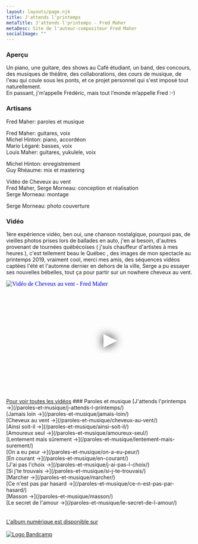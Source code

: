 ```yaml
---
layout: layouts/page.njk
title: J'attends l'printemps
metaTitle: J'attends l'printemps - Fred Maher
metaDesc: Site de l'auteur-compositeur Fred Maher
socialImage: ""
---
```

<style>
h1 {
    font-style:italic;
    }
</style>
### Aperçu  

Un piano, une guitare,  des shows au Café étudiant, un band, des concours, des musiques de théâtre, des collaborations, des cours de musique, de l'eau qui coule sous les ponts, et ce projet personnel qui s'est imposé tout naturellement.<br>
En passant, j'm’appelle Frédéric, mais tout l’monde m’appelle Fred :-)

### Artisans

Fred Maher: paroles et musique 

Fred Maher: guitares, voix\
Michel Hinton: piano, accordéon\
Mario Légaré: basses, voix\
Louis Maher: guitares, yukulele, voix  

Michel Hinton: enregistrement\
Guy Rhéaume: mix et mastering

Vidéo de Cheveux au vent\
Fred Maher, Serge Morneau: conception et réalisation\
Serge Morneau: montage

Serge Morneau: photo couverture

### Vidéo

1ère expérience vidéo, ben oui, une chanson nostalgique, pourquoi pas, de vieilles photos prises lors de ballades en auto, j'en ai besoin, d'autres provenant de tournées québécoises ( j'suis chauffeur d'artistes à mes heures ), c'est tellement beau le Québec , des images de mon spectacle au printemps 2019, vraiment cool, merci mes amis, des séquences vidéos captées l'été et l'automne dernier en dehors de la ville, Serge a pu essayer ses nouvelles bébelles, tout ça pour partir sur un nowhere cheveux au vent.

<iframe
  width="560"
  height="315"
  src="https://www.youtube.com/embed/iPxpSqu8BhU"
  srcdoc="<style>*{padding:0;margin:0;overflow:hidden}html,body{height:100%}img,span{position:absolute;width:100%;top:0;bottom:0;margin:auto}span{height:1.5em;text-align:center;font:48px/1.5 sans-serif;color:white;text-shadow:0 0 0.5em black}</style><a href=https://www.youtube.com/embed/iPxpSqu8BhU?autoplay=1><img src=https://i.ytimg.com/vi/iPxpSqu8BhU/maxresdefault.jpg alt='Vidéo de Cheveux au vent - Fred Maher'><span>▶</span></a>"
  frameborder="0"
  allow="accelerometer; autoplay; encrypted-media; gyroscope; picture-in-picture"
  allowfullscreen
  title="Vidéo de Cheveux au vent - Fred Maher"
></iframe>
<a href="/tags/vidéos">Pour voir toutes les vidéos</a> 
### Paroles et musique
[J'attends l'printemps &rarr;](/paroles-et-musique/j-attends-l-printemps/)<br>
[Jamais loin &rarr;](/paroles-et-musique/jamais-loin/)<br>
[Cheveux au vent &rarr;](/paroles-et-musique/cheveux-au-vent/)<br>
[Ainsi soit-il &rarr;](/paroles-et-musique/ainsi-soit-il/)<br>
[Amoureux seul &rarr;](/paroles-et-musique/amoureux-seul/)<br>
[Lentement mais sûrement &rarr;](/paroles-et-musique/lentement-mais-surement/)<br>
[On a eu peur &rarr;](/paroles-et-musique/on-a-eu-peur/)<br>
[En courant &rarr;](/paroles-et-musique/en-courant/)<br>
[J'ai pas l'choix &rarr;](/paroles-et-musique/j-ai-pas-l-choix/)<br>
[Si j'te trouvais &rarr;](/paroles-et-musique/si-j-te-trouvais/)<br>
[Marcher &rarr;](/paroles-et-musique/marcher/)<br>
[Ce n'est pas par hasard &rarr;](/paroles-et-musique/ce-n-est-pas-par-hasard/)<br>
[Masson &rarr;](/paroles-et-musique/masson/)<br>
[Le secret de l'amour &rarr;](/paroles-et-musique/le-secret-de-l-amour/)
<br>
<br> 
<a class="bandcamp" href="https://fredmahermusique.bandcamp.com">
          <br>L'album numérique est disponible sur<br><br><img src="/images/bandcamp.svg" alt="Logo Bandcamp"></a>